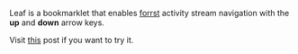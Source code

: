 Leaf is a bookmarklet that enables [forrst](http://forr.st) activity stream navigation with the **up** and **down** arrow keys.

Visit [this](http://forrst.com/posts/Oap) post if you want to try it.
